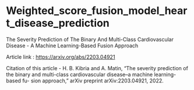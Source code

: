 # Weighted_score_fusion_model_heart_disease_prediction
The Severity Prediction of The Binary And Multi-Class Cardiovascular Disease - A Machine Learning-Based Fusion  Approach

Article link : https://arxiv.org/abs/2203.04921

Citation of this article - H. B. Kibria and A. Matin, “The severity prediction of the binary and multi-class cardiovascular disease–a machine learning-based fu- sion approach,” arXiv preprint arXiv:2203.04921, 2022.
